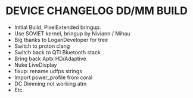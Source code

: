 # DEVICE CHANGELOG DD/MM BUILD
- Initial Build, PixelExtended bringup.
- Use SOVIET kernel, bringup by Niviann / Mihau
- Big thanks to LoganDeveloper for tree
- Switch to proton clang
- Switch back to QTI Bluetooth stack
- Bring back Aptx HD/Adaptive 
- Nuke LiveDisplay
- fixup: rename udfps strings
- Import power_profile from coral
- DC Dimming not working atm
- Etc.

